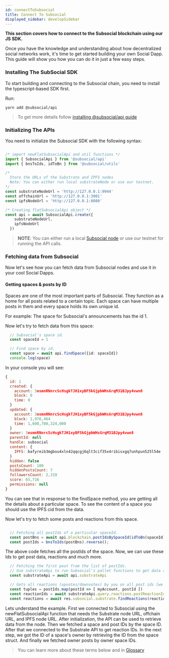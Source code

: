 ```yaml
---
id: connectToSubsocial
title: Connect To Subsocial
displayed_sidebar: developSidebar
---
```

**This section covers how to connect to the Subsocial blockchain using our JS SDK.**

Once you have the knowledge and understanding about how decentralized social networks work, it's time to get started building your own Social Dapp. This guide will show you how you can do it in just a few easy steps.

### Installing The SubSocial SDK

To start building and connecting to the Subsocial chain, you need to install the typescript-based SDK first.

Run:
```
yarn add @subsocial/api
```

> To get more details follow [installing @subsocial/api guide](/docs/develop/getting-started/installation)

### Initializing The APIs

You need to initialize the Subsocial SDK with the following syntax:

```typescript

/* import newFlatSubsocialApi and util functions */
import { SubsocialApi } from '@subsocial/api'
import { bnsToIds, idToBn } from '@subsocial/utils'

/* 
  Store the URLs of the Substrate and IPFS nodes 
  Note: You can either run local substrateNode or use our testnet.
*/
const substrateNodeUrl = 'http://127.0.0.1:9944'
const offchainUrl = 'http://127.0.0.1:3001'
const ipfsNodeUrl = 'http://127.0.0.1:8080'

/* Creating flatSubsocialApi object */
const api = await SubsocialApi.create({
    substrateNodeUrl, 
    ipfsNodeUrl 
  })

```

> **NOTE**: You can either run a local [Subsocial node](https://github.com/dappforce/subsocial-node) or use our testnet for running the API calls.

### Fetching data from Subsocial

Now let's see how you can fetch data from Subsocial nodes and use it in your cool Social Dapps.

#### Getting spaces & posts by ID

Spaces are one of the most important parts of Subsocial. They function as a home for all posts related to a certain topic. Each space can have multiple posts in them and every space holds its own unique id.  

For example: The space for Subsocial's announcements has the id 1.

Now let's try to fetch data from this space:

```typescript
  // Subsocial's space id.
  const spaceId = 1 

  // Find space by id.
  const space = await api.findSpace({id: spaceId})
  console.log(space)
```

In your console you will see:

```javascript
{
  id: 1
  created: {
    account: 3osmnRNnrcScHsgkTJH1xyBF5kGjpbWHsGrqM31BJpy4vwn8
    block: 0
    time: 0
  }
  updated: {
    account: 3osmnRNnrcScHsgkTJH1xyBF5kGjpbWHsGrqM31BJpy4vwn8
    block: 1,976,464
    time: 1,608,780,324,000
  }
  owner: 3osmnRNnrcScHsgkTJH1xyBF5kGjpbWHsGrqM31BJpy4vwn8
  parentId: null
  handle: subsocial
  content: {
    IPFS: bafyreib3mgbou4xln42qqcgj6qlt3cif35x4ribisxgq7unhpun525l54e
  }
  hidden: false
  postsCount: 100
  hiddenPostsCount: 7
  followersCount: 2,319
  score: 65,716
  permissions: null
}
```

You can see that in response to the findSpace method, you are getting all the details about a particular space. To see the content of a space you should use the IPFS cid from the data.

Now let's try to fetch some posts and reactions from this space.

```typescript

  // Fetching all postIds of a particular spaceId.
  const postBns = await api.blockchain.postIdsBySpaceId(idToBn(spaceId))
  const postIds = bnsToIds(postBns).reverse();

```

The above code fetches all the postIds of the space. Now, we can use these Ids to get post data, reactions and much more.

```typescript
  // Fetching the first post from the list of postIds.
  // Use substrateApi to run Subsocial's pallet functions to get data about posts and content on the chain.
  const substrateApi = await api.substrateApi

  // Gets all reactions (upvotes/downvotes) by you on all post ids [we are using multi request from blockchain]
  const tuples = postIds.map(postId => [ myAccount, postId ])
  const reactionIds = await substrateApi.query.reactions.postReactionIdByAccount.multi(tuples)
  const reactions = await res.subsocial.substrate.findReactions(reactionIds as ReactionId[])

```

Lets understand the example. First we connected to Subsocial using the newFlatSubsocialApi function that
needs the Substrate node URL, offchain URL, and IPFS node URL. After initialization, the API can be
used to retrieve data from the node. Then we fetched a space and post IDs by the space ID. After that we
connected to the Substrate API to get reaction IDs. In the next step, we got the ID of a space's owner by
retrieving the ID from the space struct. And finally we fetched owner posts by owner space IDs. 

> You can learn more about these terms below and in [Glossary](/docs/basics/glossary/overview)
